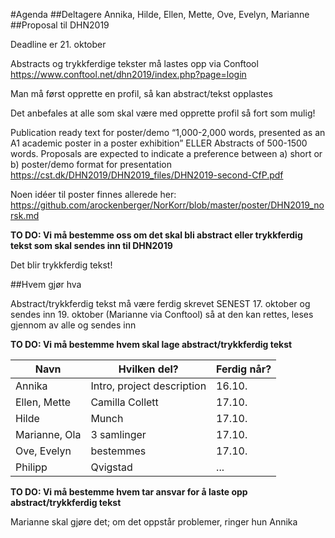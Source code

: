 #Agenda
##Deltagere
Annika, Hilde, Ellen, Mette, Ove, Evelyn, Marianne
##Proposal til DHN2019

Deadline er 21. oktober

Abstracts og trykkferdige tekster må lastes opp via Conftool https://www.conftool.net/dhn2019/index.php?page=login

Man må først opprette en profil, så kan abstract/tekst opplastes

Det anbefales at alle som skal være med opprette profil så fort som mulig!

Publication ready text for poster/demo “1,000-2,000 words, presented as an A1 academic poster in a poster exhibition” ELLER
Abstracts of 500-1500 words. Proposals are expected to indicate a preference between a) short or b) poster/demo format for presentation
https://cst.dk/DHN2019/DHN2019_files/DHN2019-second-CfP.pdf 

Noen idéer til poster finnes allerede her: https://github.com/arockenberger/NorKorr/blob/master/poster/DHN2019_norsk.md

**TO DO: Vi må bestemme oss om det skal bli abstract eller trykkferdig tekst som skal sendes inn til DHN2019**

Det blir trykkferdig tekst!

##Hvem gjør hva

Abstract/trykkferdig tekst må være ferdig skrevet SENEST 17. oktober og sendes inn 19. oktober (Marianne via Conftool) så at den kan rettes, leses gjennom av alle og sendes inn

**TO DO: Vi må bestemme hvem skal lage abstract/trykkferdig tekst**

Navn | Hvilken del? | Ferdig når? |
|---|---|---|
Annika| Intro, project description | 16.10.|
Ellen, Mette|Camilla Collett|17.10.|
Hilde|Munch|17.10.|
Marianne, Ola|3 samlinger|17.10.|
Ove, Evelyn|bestemmes|17.10.|
Philipp|Qvigstad|...|

**TO DO: Vi må bestemme hvem tar ansvar for å laste opp abstract/trykkferdig tekst**

Marianne skal gjøre det; om det oppstår problemer, ringer hun Annika
